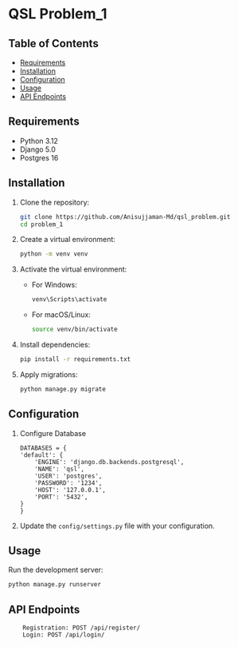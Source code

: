# QSL Problem_1

## Table of Contents

- [Requirements](#requirements)
- [Installation](#installation)
- [Configuration](#configuration)
- [Usage](#usage)
- [API Endpoints](#api-endpoints)

## Requirements

- Python 3.12
- Django 5.0
- Postgres 16

## Installation

1. Clone the repository:

    ```bash
    git clone https://github.com/Anisujjaman-Md/qsl_problem.git
    cd problem_1
    ```

2. Create a virtual environment:

    ```bash
    python -m venv venv
    ```

3. Activate the virtual environment:

    - For Windows:

        ```bash
        venv\Scripts\activate
        ```

    - For macOS/Linux:

        ```bash
        source venv/bin/activate
        ```

4. Install dependencies:

    ```bash
    pip install -r requirements.txt
    ```

5. Apply migrations:

    ```bash
    python manage.py migrate
    ```

## Configuration

1. Configure Database

    ```env
    DATABASES = {
    'default': {
        'ENGINE': 'django.db.backends.postgresql',
        'NAME': 'qsl',
        'USER': 'postgres',
        'PASSWORD': '1234',
        'HOST': '127.0.0.1',
        'PORT': '5432',
    }
   }
    ```

2. Update the `config/settings.py` file with your configuration.

## Usage

Run the development server:

```bash
python manage.py runserver
```

## API Endpoints

``` 
    Registration: POST /api/register/
    Login: POST /api/login/
```